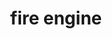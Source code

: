 ---
layout: travel&places
title: fire engine
emoji: fire_engine
permalink: 🚒.html
image: assets/img/3moji/fire_engine.png
---